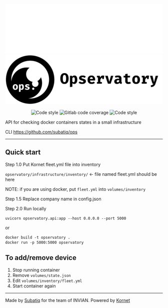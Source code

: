 ![](docs/brands/full_logo_white.svg#gh-dark-mode-only)
![](docs/brands/full_logo_black.svg#gh-light-mode-only)

<p align="center">
  <img alt="Code style" src="https://img.shields.io/badge/license-mozilla%20PL%202-black?style=for-the-badge">
  <img alt="Gitlab code coverage" src="https://img.shields.io/gitlab/coverage/subatiq/opservatory/master?style=for-the-badge">
  <img alt="Code style" src="https://img.shields.io/badge/code%20style-black-black?style=for-the-badge">
</p>

API for checking docker containers states in a small infrastructure

CLI https://github.com/subatiq/ops

---

## Quick start

Step 1.0  Put Kornet fleet.yml file into inventory

`opservatory/infrastructure/inventory/` <- file named fleet.yml should be here

NOTE: if you are using docker, put `fleet.yml` into `volumes/inventory`

Step 1.5  Replace company name in config.json

Step 2.0  Run locally

```
uvicorn opservatory.api:app --host 0.0.0.0 --port 5000
```

or 

```
docker build -t opservatory .
docker run -p 5000:5000 opservatory
```

## To add/remove device

1. Stop running container
2. Remove `volumes/state.json`
3. Edit `volumes/inventory/fleet.yml`
4. Start container again

---

Made by [Subatiq](https://github.com/subatiq) for the team of INVIAN. Powered by [Kornet](https://subatiq.github.io/kornet/)
